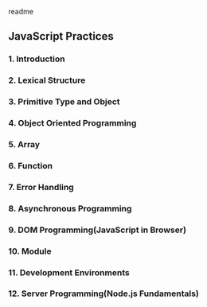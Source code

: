 readme

## JavaScript Practices

### 1.	Introduction
### 2.	Lexical Structure
### 3.	Primitive Type and Object
### 4.	Object Oriented Programming
### 5.	Array
### 6.	Function
### 7.	Error Handling
### 8.	Asynchronous Programming
### 9.	DOM Programming(JavaScript in Browser)
### 10. Module
### 11.	Development Environments
### 12.	Server Programming(Node.js Fundamentals)